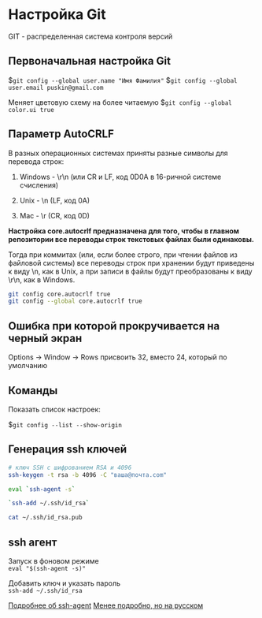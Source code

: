 # Настройка Git

GIT - распределенная система контроля версий

## Первоначальная настройка Git

$`git config --global user.name "Имя Фамилия"`
$`git config --global user.email puskin@gmail.com`

Меняет цветовую схему на более читаемую
$`git config --global color.ui true`

## Параметр AutoCRLF

В разных операционных системах приняты разные символы для перевода строк:

1. Windows - \r\n (или CR и LF, код 0D0A в 16-ричной системе счисления)

2. Unix - \n (LF, код 0A)

3. Mac - \r (CR, код 0D)

**Настройка core.autocrlf предназначена для того, чтобы в главном репозитории все переводы строк текстовых файлах были одинаковы.**


Тогда при коммитах (или, если более строго, при чтении файлов из файловой системы) все переводы строк при хранении будут приведены к виду \n, как в Unix, а при записи в файлы будут преобразованы к виду \r\n, как в Windows.

```bash
git config core.autocrlf true
git config --global core.autocrlf true
```

## Ошибка при которой прокручивается на черный экран

Options -> Window -> Rows присвоить 32, вместо 24, который по умолчанию

## Команды

Показать список настроек: 

$`git config --list --show-origin`

## Генерация ssh ключей 

```bash
# ключ SSH с шифрованием RSA и 4096
ssh-keygen -t rsa -b 4096 -C "ваша@почта.com"

eval `ssh-agent -s`

`ssh-add ~/.ssh/id_rsa`

cat ~/.ssh/id_rsa.pub
```

## ssh агент

Запуск в фоновом режиме  
`eval "$(ssh-agent -s)"`

Добавить ключ и указать пароль  
`ssh-add ~/.ssh/id_rsa`

[Подробнее об ssh-agent](https://kamarada.github.io/en/2019/07/14/using-git-with-ssh-keys/#.X-DHNNgzY2w)
[Менее подробно, но на русском](https://only-to-top.ru/blog/tools/2019-12-08-git-ssh-windows.html)